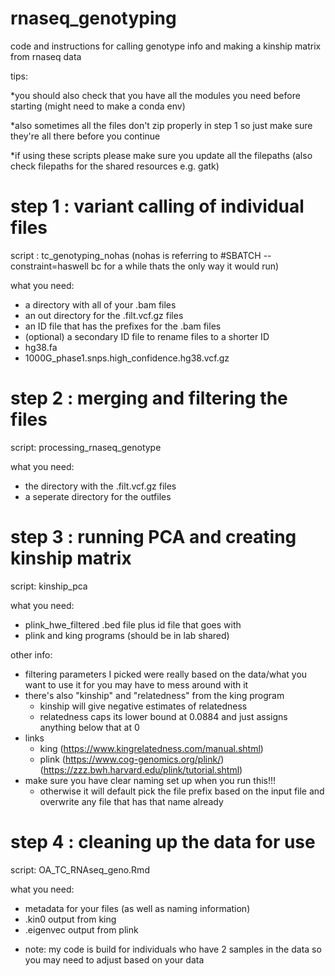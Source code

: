 # rnaseq_genotyping
code and instructions for calling genotype info and making a kinship matrix from rnaseq data

tips:

*you should also check that you have all the modules you need before starting (might need to make a conda env)

*also sometimes all the files don't zip properly in step 1 so just make sure they're all there before you continue 

*if using these scripts please make sure you update all the filepaths (also check filepaths for the shared resources e.g. gatk)

# step 1 : variant calling of individual files 
script : tc_genotyping_nohas (nohas is referring to #SBATCH --constraint=haswell bc for a while thats the only way it would run)

what you need: 
- a directory with all of your .bam files
- an out directory for the .filt.vcf.gz files
- an ID file that has the prefixes for the .bam files
- (optional) a secondary ID file to rename files to a shorter ID
- hg38.fa
- 1000G_phase1.snps.high_confidence.hg38.vcf.gz


# step 2 : merging and filtering the files 
script: processing_rnaseq_genotype

what you need:
- the directory with the .filt.vcf.gz files
- a seperate directory for the outfiles 


# step 3 : running PCA and creating kinship matrix 
script: kinship_pca

what you need:
- plink_hwe_filtered .bed file plus id file that goes with
- plink and king programs (should be in lab shared)

other info:
- filtering parameters I picked were really based on the data/what you want to use it for you may have to mess around with it
- there's also "kinship" and "relatedness" from the king program 
  - kinship will give negative estimates of relatedness
  - relatedness caps its lower bound at 0.0884 and just assigns anything below that at 0
- links
  - king (https://www.kingrelatedness.com/manual.shtml)
  - plink (https://www.cog-genomics.org/plink/) (https://zzz.bwh.harvard.edu/plink/tutorial.shtml)
- make sure you have clear naming set up when you run this!!!
  - otherwise it will default pick the file prefix based on the input file and overwrite any file that has that name already


# step 4 : cleaning up the data for use 
script: OA_TC_RNAseq_geno.Rmd

what you need: 
- metadata for your files (as well as naming information)
- .kin0 output from king
- .eigenvec output from plink

* note: my code is build for individuals who have 2 samples in the data so you may need to adjust based on your data














